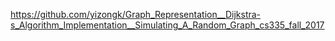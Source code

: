 https://github.com/yizongk/Graph_Representation__Dijkstra-s_Algorithm_Implementation__Simulating_A_Random_Graph_cs335_fall_2017
